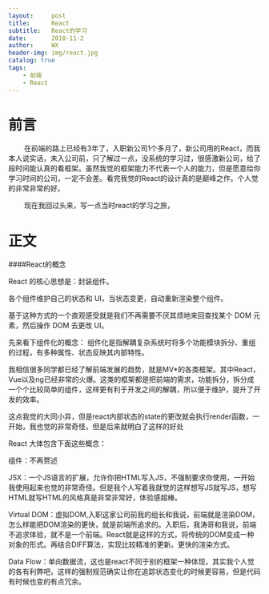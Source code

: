 ```yaml
---
layout:     post
title:      React
subtitle:   React的学习
date:       2018-11-2
author:     WX
header-img: img/react.jpg
catalog: true
tags:
    - 前端
    - React
---
```

# 前言
&nbsp;&nbsp;&nbsp;&nbsp;&nbsp;&nbsp;&nbsp;&nbsp;在前端的路上已经有3年了，入职新公司1个多月了，新公司用的React，而我本人说实话，未入公司前，只了解过一点，没系统的学习过，很感激新公司，给了段时间能认真的看框架。虽然我觉的框架能力不代表一个人的能力，但是愿意给你学习时间的公司，一定不会差。看完我觉的React的设计真的是巅峰之作。个人觉的非常非常的好。

&nbsp;&nbsp;&nbsp;&nbsp;&nbsp;&nbsp;&nbsp;&nbsp;现在我回过头来，写一点当时react的学习之旅，

# 正文


####React的概念

React 的核心思想是：封装组件。

各个组件维护自己的状态和 UI，当状态变更，自动重新渲染整个组件。

基于这种方式的一个直观感受就是我们不再需要不厌其烦地来回查找某个 DOM 元素，然后操作 DOM 去更改 UI。


先来看下组件化的概念：
组件化是指解耦复杂系统时将多个功能模块拆分、重组的过程，有多种属性、状态反映其内部特性。


我相信很多同学都已经了解前端发展的趋势，就是MV*的各类框架。其中React，Vue以及ng已经非常的火爆。这类的框架都是把前端的需求，功能拆分，拆分成一个个比较简单的组件，这样更有利于开发之间的解耦，所以便于维护，提升了开发的效率。

这点我觉的大同小异，但是react内部状态的state的更改就会执行render函数，一开始，我也觉的非常奇怪，但是后来就明白了这样的好处

React 大体包含下面这些概念：

组件：不再赘述

JSX：一个JS语言的扩展，允许你把HTML写入JS，不强制要求你使用，一开始我使用起来也觉的非常奇怪。但是我个人写着我就觉的这样想写JS就写JS，想写HTML就写HTML的风格真是非常非常好，体验感超棒。

Virtual DOM：虚拟DOM,入职这家公司前我的组长和我说，前端就是渲染DOM，怎么样能把DOM渲染的更快，就是前端所追求的。入职后，我涛哥和我说，前端不追求体验，就不是一个前端。React就是这样的方式，将传统的DOM变成一种对象的形式。再结合DIFF算法，实现比较精准的更新。更快的渲染方式。

Data Flow：单向数据流，这也是react不同于别的框架一种体现，其实我个人觉的各有利弊吧，这样的强制规范确实让你在追踪状态变化的时候更容易，但是代码有时候也变的有点冗余。
















